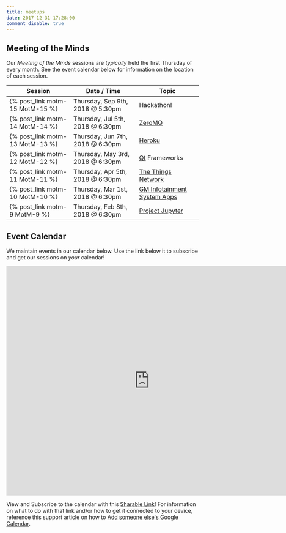 ```yaml
---
title: meetups
date: 2017-12-31 17:28:00
comment_disable: true
---
```


## Meeting of the Minds

Our _Meeting of the Minds_ sessions are _typically_ held the first Thursday of every month.  See the event calendar below for information on the location of each session.

| Session                       | Date / Time             | Topic                                 |
| ----------------------------- | ----------------------- | ---------------------------------------- |
| {% post_link motm-15 MotM-15 %} | Thursday, Sep 9th, 2018 @ 5:30pm | Hackathon!
| {% post_link motm-14 MotM-14 %} | Thursday, Jul 5th, 2018 @ 6:30pm | [ZeroMQ](http://zeromq.org)
| {% post_link motm-13 MotM-13 %} | Thursday, Jun 7th, 2018 @ 6:30pm | [Heroku](https://www.heroku.com)
| {% post_link motm-12 MotM-12 %} | Thursday, May 3rd, 2018 @ 6:30pm | [Qt](https://www.qt.io) Frameworks
| {% post_link motm-11 MotM-11 %} | Thursday, Apr 5th, 2018 @ 6:30pm | [The Things Network](https://www.thethingsnetwork.org)
| {% post_link motm-10 MotM-10 %} | Thursday, Mar 1st, 2018 @ 6:30pm | [GM Infotainment System Apps](https://developer.gm.com)
| {% post_link motm-9 MotM-9 %} | Thursday, Feb 8th, 2018 @ 6:30pm | [Project Jupyter](http://jupyter.org)

## Event Calendar
We maintain events in our calendar below.  Use the link below it to subscribe and get our sessions on _your_ calendar!

<iframe src="https://calendar.google.com/calendar/embed?showTitle=0&amp;showPrint=0&amp;showTabs=0&amp;showCalendars=0&amp;height=600&amp;wkst=1&amp;bgcolor=%23FFFFFF&amp;src=8i0mvttflp95l4d64brckurlvc%40group.calendar.google.com&amp;color=%238D6F47&amp;ctz=America%2FChicago" style="border-width:0" width="750" height="600" frameborder="0" scrolling="no"></iframe>

View and Subscribe to the calendar with this [Sharable Link](https://calendar.google.com/calendar?cid=OGkwbXZ0dGZscDk1bDRkNjRicmNrdXJsdmNAZ3JvdXAuY2FsZW5kYXIuZ29vZ2xlLmNvbQ)!  For information on what to do with that link and/or how to get it connected to your device, reference this support article on how to [Add someone else's Google Calendar](https://support.google.com/calendar/answer/37100).